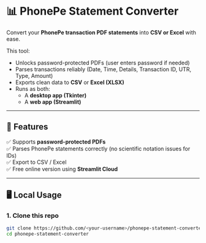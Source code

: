 # 📊 PhonePe Statement Converter

Convert your **PhonePe transaction PDF statements** into **CSV or Excel** with ease.

This tool:
- Unlocks password-protected PDFs (user enters password if needed)
- Parses transactions reliably (Date, Time, Details, Transaction ID, UTR, Type, Amount)
- Exports clean data to **CSV** or **Excel (XLSX)**
- Runs as both:
  - A **desktop app (Tkinter)**
  - A **web app (Streamlit)**

---

## 🚀 Features
✅ Supports **password-protected PDFs**  
✅ Parses PhonePe statements correctly (no scientific notation issues for IDs)  
✅ Export to CSV / Excel  
✅ Free online version using **Streamlit Cloud**  

---

## 🖥️ Local Usage

### 1. Clone this repo
```bash
git clone https://github.com/<your-username>/phonepe-statement-converter.git
cd phonepe-statement-converter
